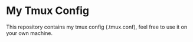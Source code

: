 # My Tmux Config
This repository contains my tmux config (.tmux.conf), feel free to use it on your own machine.
